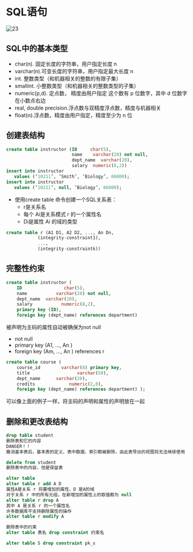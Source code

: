 # SQL语句

![23](\图片\23.png)

## SQL中的基本类型

- char(n).  固定长度的字符串，用户指定长度 n 
- varchar(n).可变长度的字符串，用户指定最大长度 n 
- int.  整数类型（和机器相关的整数的有限子集） 
- smallint.  小整数类型（和机器相关的整数类型的子集） 
- numeric(p,d).  定点数， 精度由用户指定 这个数有 p 位数字，其中 d 位数字在小数点右边  
- real, double precision.浮点数与双精度浮点数，精度与机器相关 
- float(n).浮点数，精度由用户指定，精度至少为 n 位 

## 创建表结构

```sql
create table instructor (ID     char(5),
                         name    varchar(20) not null,
                         dept_name  varchar(20),
                         salary  numeric(8,2))
insert into instructor  
   values (‘10211’, ’Smith’, ’Biology’, 66000);
insert into instructor  
   values (‘10211’, null, ’Biology’, 66000);

```

- 使用create table 命令创建一个SQL关系表：
  - r是关系名
  - 每个 Ai是关系模式 r 的一个属性名
  - Di是属性 Ai 的域的类型

```sql
create table r (A1 D1, A2 D2, ..., An Dn,
			(integrity-constraint1),
			...,
			(integrity-constraintk))
```

## 完整性约束

``` sql
create table instructor (
    ID                char(5),
    name           varchar(20) not null,
    dept_name  varchar(20),
    salary           numeric(8,2),
    primary key (ID),
    foreign key (dept_name) references department)

```

被声明为主码的属性自动被确保为not null

- not null
- primary key (A1, ..., An )
- foreign key (Am, ..., An ) references r

``` sql
create table course (
    course_id        varchar(8) primary key,
    title                  varchar(50),
    dept_name      varchar(20),
    credits             numeric(2,0),
    foreign key (dept_name) references department) );

```

可以像上面的例子一样，将主码的声明和属性的声明放在一起 

## 删除和更改表结构

``` sql
drop table student
删除表和它的内容
DANGER！！
撤消基本表后，基本表的定义、表中数据、索引都被删除，由此表导出的视图将无法继续使用

delete from student
删除表中的内容，但是保留表

alter table 
alter table r add A D
属性A是关系 r 将要增加的属性，D 是A的域 
对于关系 r 中的所有元组，在新增加的属性上的取值都为 null  
alter table r drop A     
其中 A 是关系 r 的一个属性名 
许多数据库不支持删除属性的操作 
alter table r modify A     

删除表中的约束
alter table 表名 drop constraint 约束名

alter table S drop constraint pk_s

```

